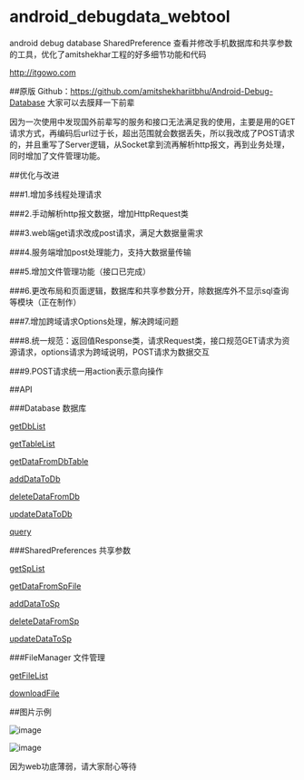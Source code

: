 # android_debugdata_webtool
android debug database SharedPreference 查看并修改手机数据库和共享参数的工具，优化了amitshekhar工程的好多细节功能和代码

http://itgowo.com

##原版 Github：https://github.com/amitshekhariitbhu/Android-Debug-Database
大家可以去膜拜一下前辈

因为一次使用中发现国外前辈写的服务和接口无法满足我的使用，主要是用的GET请求方式，再编码后url过于长，超出范围就会数据丢失，所以我改成了POST请求的，并且重写了Server逻辑，从Socket拿到流再解析http报文，再到业务处理，同时增加了文件管理功能。


##优化与改进

###1.增加多线程处理请求

###2.手动解析http报文数据，增加HttpRequest类

###3.web端get请求改成post请求，满足大数据量需求

###4.服务端增加post处理能力，支持大数据量传输

###5.增加文件管理功能（接口已完成）

###6.更改布局和页面逻辑，数据库和共享参数分开，除数据库外不显示sql查询等模块（正在制作）

###7.增加跨域请求Options处理，解决跨域问题

###8.统一规范：返回值Response类，请求Request类，接口规范GET请求为资源请求，options请求为跨域说明，POST请求为数据交互

###9.POST请求统一用action表示意向操作


##API

###Database 数据库

[getDbList](/API/getDbList.md)

[getTableList](/API/getTableList.md)

[getDataFromDbTable](/API/getDataFromDbTable.md)

[addDataToDb](/API/addDataToDb.md)

[deleteDataFromDb](/API/deleteDataFromDb.md)

[updateDataToDb](/API/updateDataToDb.md)

[query](/API/query.md)


###SharedPreferences 共享参数

[getSpList](/API/getSpList.md)

[getDataFromSpFile](/API/getDataFromSpFile.md)

[addDataToSp](/API/addDataToSp.md)

[deleteDataFromSp](/API/deleteDataFromSp.md)

[updateDataToSp](/API/updateDataToSp.md)


###FileManager 文件管理

[getFileList](/API/getFileList.md)

[downloadFile](/API/downloadFile.md)



##图片示例

![ image](https://github.com/hnsugar/android-debugdata-webtool/blob/master/img1.png)

![ image](https://github.com/hnsugar/android-debugdata-webtool/blob/master/img2.png)

因为web功底薄弱，请大家耐心等待

